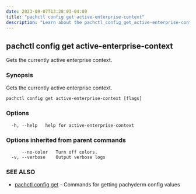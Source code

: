 ```yaml
---
date: 2023-09-07T13:28:03-04:00
title: "pachctl config get active-enterprise-context"
description: "Learn about the pachctl_config_get_active-enterprise-context command"
---
```


## pachctl config get active-enterprise-context

Gets the currently active enterprise context.

### Synopsis

Gets the currently active enterprise context.

```
pachctl config get active-enterprise-context [flags]
```

### Options

```
  -h, --help   help for active-enterprise-context
```

### Options inherited from parent commands

```
      --no-color   Turn off colors.
  -v, --verbose    Output verbose logs
```

### SEE ALSO

* [pachctl config get](../pachctl_config_get)	 - Commands for getting pachyderm config values

